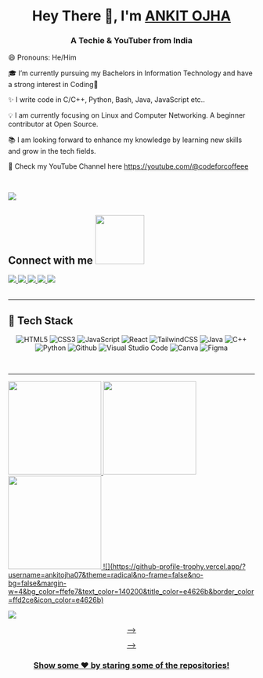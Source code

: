 
<h1 align="center">Hey There 👋, I'm <a href="https://www.linkedin.com/in/ankitojha07"> ANKIT OJHA </a></h1>
<!-- #  Hey There <img src="https://github.com/TheDudeThatCode/TheDudeThatCode/blob/master/Assets/Hi.gif" width="29px"> I'm [Ankit Ojha](https://www.linkedin.com/in/ankitojha_07) !!  -->

<h3 align="center">A Techie & YouTuber from India</h3>

<!--
[![Github](https://img.shields.io/github/followers/ankitojha07?label=Follow&style=social)](https://github.com/ankitojha07)

<p align="left"> <img src="https://komarev.com/ghpvc/?username=ankitojha07&label=Profile%20views&color=0e75b6&style=flat" alt="ankitojha07" /> </p>

<p align="left"> <a href="https://github.com/ryo-ma/github-profile-trophy"><img src="https://github-profile-trophy.vercel.app/?username=ankitojha07" alt="ankitojha07" /></a> </p>
 -->
 
 😄 Pronouns: He/Him <br/>

🎓 I’m currently pursuing my Bachelors in Information Technology and have a strong interest in Coding💙 <br />

✨  I write code in C/C++, Python, Bash, Java, JavaScript etc.. <br/>

<!-- 💬 I would love to talk about internship opportunities starting December 2022. </br> -->

💡 I am currently focusing on Linux and Computer Networking. A beginner contributor at Open Source. <br/>

<!-- 💞️ I’m looking to collaborate on any open source platform. <br /> -->

📚 I am looking forward to enhance my knowledge by learning new skills and grow in the tech fields.

🤯 Check my YouTube Channel here https://youtube.com/@codeforcoffeee

<br/>

![](https://leetcard.jacoblin.cool/ankittojha?ext=heatmap)
<h2>
    Connect with me <img src='https://raw.githubusercontent.com/ShahriarShafin/ShahriarShafin/main/Assets/handshake.gif' width="100px">
</h2>
<a href="https://www.linkedin.com/in/ankitojha07">
  <img src="https://img.shields.io/badge/LinkedIn-0077B5?style=for-the-badge&logo=linkedin&logoColor=white" /> 
 </a> 
<a href="mailto:ankitojha1409@gmail.com">
  <img src="https://img.shields.io/badge/Gmail-D14836?style=for-the-badge&logo=gmail&logoColor=white"   />
</a>
<a href="https://twitter.com/ankitojha_07">
  <img src="https://img.shields.io/badge/Twitter-1DA1F2?style=for-the-badge&logo=twitter&logoColor=white"   />
</a>
<a href="https://instagram.com/ankitojha_07">
  <img src="https://img.shields.io/badge/Instagram-EC7063?style=for-the-badge&logo=instagram&logoColor=white"   />
</a>
<a href="https://instagram.com/codeforcoffeee">
  <img src="https://img.shields.io/badge/Instagram-EC7063?style=for-the-badge&logo=instagram&logoColor=white"   />
</a>
<!-- <a href="https://...medium.com/">
  <img src="https://img.shields.io/badge/Medium-%23000000.svg?style=for-the-badge&logo=Medium&logoColor=white" />
</a> -->
<br> <br>



<hr/>
<h2> 🥞 Tech Stack</h2>
<p align="center">
<img alt="HTML5" src="https://img.shields.io/badge/html5-%23fca9ae.svg?style=for-the-badge&logo=html5&logoColor=140200"/>
<img alt="CSS3" src="https://img.shields.io/badge/css3-%23ffd2ce.svg?style=for-the-badge&logo=css3&logoColor=140200"/>
<img alt="JavaScript" src="https://img.shields.io/badge/javascript-%23e4626b.svg?style=for-the-badge&logo=javascript&logoColor=%23F7DF1E"/>
<img alt="React" src="https://img.shields.io/badge/nodejs-%23f2ca61.svg?style=for-the-badge&logo=nodejs&logoColor=%2361DAFB"/>
<img alt="TailwindCSS" src="https://img.shields.io/badge/tailwind css-%23fca9ae.svg?style=for-the-badge&logo=tailwind-css&logoColor=140200"/>
<img alt="Java" src="https://img.shields.io/badge/java-%23e4626b.svg?style=for-the-badge&logo=java&logoColor=140200"/>
<img alt="C++" src="https://img.shields.io/badge/cpp-%23e4626b.svg?style=for-the-badge&logo=java&logoColor=0000FF"/>
<img alt="Python" src="https://img.shields.io/badge/python-%23fca9ae.svg?style=for-the-badge&logo=python&logoColor=140200"/>
<img alt="Github" src="https://img.shields.io/badge/github-%23e4626b.svg?style=for-the-badge&logo=github&logoColor=140200"/>
<img alt="Visual Studio Code" src="https://img.shields.io/badge/Visual Studio Code-f2ca61.svg?style=for-the-badge&logo=visual-studio-code&logoColor=140200"/>
<!-- <img alt="Figma" src="https://img.shields.io/badge/figma-%23ffd2ce.svg?style=for-the-badge&logo=figma&logoColor=140200" /> -->
<img alt="Canva" src="https://img.shields.io/badge/Canva-f2ca61.svg?style=for-the-badge&logo=canva&logoColor=140200"/>
<img alt="Figma" src="https://img.shields.io/badge/figma-%23e4626b.svg?style=for-the-badge&logo=figma&logoColor=140200" />
<!-- <img alt="Adobe After Effects" src="https://img.shields.io/badge/Adobe after effects-%23fca9ae.svg?style=for-the-badge&logo=Adobe-after-effects&logoColor=140200" /> -->
  </p>
<br>
<hr/>



<!-- ## Stats 📈 
<details>
</details>
<h2>My GitHub Stats</h2>
<br>
<p align="center"> -->


  <a href="https://github.com/ankitojha07">
<img height="190em" src="https://github-readme-streak-stats.herokuapp.com/?user=ankitojha07&bg_color=ffefe7&text_color=140200&title_color=e4626b&border_color=ffd2ce&icon_color=e4626b"/>  
  <img height="190em" src="https://github-readme-stats.vercel.app/api?username=ankitojha07&show_icons=true&include_all_commits=true&count_private=true"/>
  <img height="190em" src="https://github-readme-stats.vercel.app/api/top-langs/?username=ankitojha07&layout=compact&langs_count=6"/>
 ![](https://github-profile-trophy.vercel.app/?username=ankitojha07&theme=radical&no-frame=false&no-bg=false&margin-w=4&bg_color=ffefe7&text_color=140200&title_color=e4626b&border_color=ffd2ce&icon_color=e4626b)
</p>


<!-- ## Contribution Graph 📊 -->

<img
     src="https://activity-graph.herokuapp.com/graph?username=ankitojha07&theme=chartreuse-dark"
     /> 
<div align="center"> -->

 <!-- 
<!-- # 🏆 GitHub Trophies
![](https://github-profile-trophy.vercel.app/?username=ankitojha07&theme=radical&no-frame=false&no-bg=false&margin-w=4&bg_color=ffefe7&text_color=140200&title_color=e4626b&border_color=ffd2ce&icon_color=e4626b)

## ✍️ Random Dev Quote
![](https://quotes-github-readme.vercel.app/api?type=horizontal&theme=merko) -->

<!-- ### 😂 Random Dev Meme
(<img src="https://random-memer.herokuapp.com/" width="512px"/>) -->
 -->
### Show some ❤️ by staring some of the repositories!

</div>



<!--  ![GitHub metrics](https://metrics.lecoq.io/ankitojha07) -->
